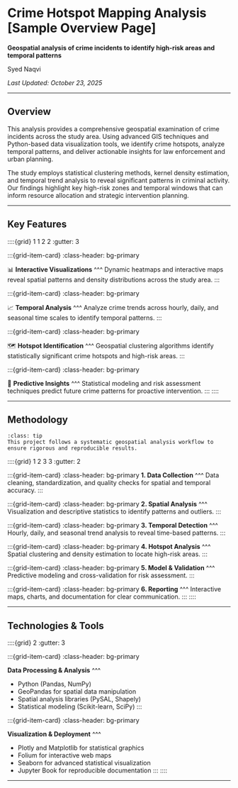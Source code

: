 # Crime Hotspot Mapping Analysis [Sample Overview Page]

**Geospatial analysis of crime incidents to identify high-risk areas and temporal patterns**

Syed Naqvi

*Last Updated: October 23, 2025*

---

## Overview

This analysis provides a comprehensive geospatial examination of crime incidents across the study area. Using advanced GIS techniques and Python-based data visualization tools, we identify crime hotspots, analyze temporal patterns, and deliver actionable insights for law enforcement and urban planning.

The study employs statistical clustering methods, kernel density estimation, and temporal trend analysis to reveal significant patterns in criminal activity. Our findings highlight key high-risk zones and temporal windows that can inform resource allocation and strategic intervention planning.

---

## Key Features

::::{grid} 1 1 2 2
:gutter: 3

:::{grid-item-card}
:class-header: bg-primary

📊 **Interactive Visualizations**
^^^
Dynamic heatmaps and interactive maps reveal spatial patterns and density distributions across the study area.
:::

:::{grid-item-card}
:class-header: bg-primary

📈 **Temporal Analysis**
^^^
Analyze crime trends across hourly, daily, and seasonal time scales to identify temporal patterns.
:::

:::{grid-item-card}
:class-header: bg-primary

🗺️ **Hotspot Identification**
^^^
Geospatial clustering algorithms identify statistically significant crime hotspots and high-risk areas.
:::

:::{grid-item-card}
:class-header: bg-primary

🎯 **Predictive Insights**
^^^
Statistical modeling and risk assessment techniques predict future crime patterns for proactive intervention.
:::
::::

---

## Methodology


```{admonition} Analytical Approach
:class: tip
This project follows a systematic geospatial analysis workflow to ensure rigorous and reproducible results.
```

::::{grid} 1 2 3 3
:gutter: 2

:::{grid-item-card}
:class-header: bg-primary
<strong>1. Data Collection</strong>
^^^
Data cleaning, standardization, and quality checks for spatial and temporal accuracy.
:::

:::{grid-item-card}
:class-header: bg-primary
<strong>2. Spatial Analysis</strong>
^^^
Visualization and descriptive statistics to identify patterns and outliers.
:::

:::{grid-item-card}
:class-header: bg-primary
<strong>3. Temporal Detection</strong>
^^^
Hourly, daily, and seasonal trend analysis to reveal time-based patterns.
:::

:::{grid-item-card}
:class-header: bg-primary
<strong>4. Hotspot Analysis</strong>
^^^
Spatial clustering and density estimation to locate high-risk areas.
:::

:::{grid-item-card}
:class-header: bg-primary
<strong>5. Model & Validation</strong>
^^^
Predictive modeling and cross-validation for risk assessment.
:::

:::{grid-item-card}
:class-header: bg-primary
<strong>6. Reporting</strong>
^^^
Interactive maps, charts, and documentation for clear communication.
:::
::::

---

## Technologies & Tools

::::{grid} 2
:gutter: 3

:::{grid-item-card}
:class-header: bg-primary

**Data Processing & Analysis**
^^^

- Python (Pandas, NumPy)
- GeoPandas for spatial data manipulation
- Spatial analysis libraries (PySAL, Shapely)
- Statistical modeling (Scikit-learn, SciPy)
:::

:::{grid-item-card}
:class-header: bg-primary

**Visualization & Deployment**
^^^

- Plotly and Matplotlib for statistical graphics
- Folium for interactive web maps
- Seaborn for advanced statistical visualization
- Jupyter Book for reproducible documentation
:::
::::

---
